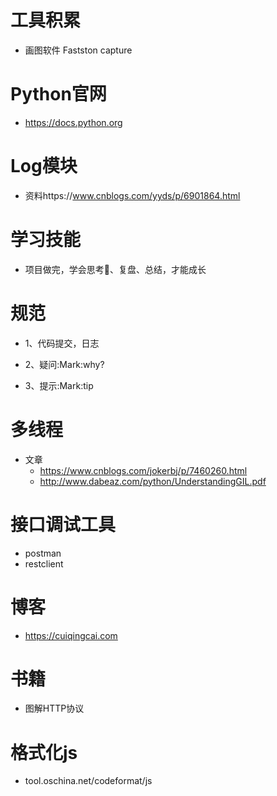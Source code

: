 # 工具积累
- 画图软件 Fastston capture
 
# Python官网  
 - https://docs.python.org
# Log模块
 - 资料https://www.cnblogs.com/yyds/p/6901864.html 
 
# 学习技能
 - 项目做完，学会思考🤔、复盘、总结，才能成长
 
# 规范
 - 1、代码提交，日志
       
 - 2、疑问:Mark:why?
 - 3、提示:Mark:tip
 
# 多线程
 - 文章
    - https://www.cnblogs.com/jokerbj/p/7460260.html
    - http://www.dabeaz.com/python/UnderstandingGIL.pdf
# 接口调试工具
 - postman
 - restclient
 
# 博客
 - https://cuiqingcai.com
 
# 书籍 
 - 图解HTTP协议
# 格式化js 
 - tool.oschina.net/codeformat/js